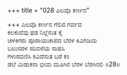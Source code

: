 +++
title = "028 ಎಲವೊ ಕರ್ಣನ"

+++
ಎಲವೊ ಕರ್ಣನ ಗೆಲಿದ ಗರ್ವವ  
ಕಲಕುವೆವು ಫಡ ನಿಲ್ಲೆನುತ ಕೈ  
ಚಳಕಿಗರು ಪೂರಾಯಚಾಪದ ಬೆರಳ ಕಿವಿಗಡಿಯ  
ಬಲುಸರಳ ಸರಿವಳೆಯ ಸಾಹಸಿ  
ಗಳುರವಣಿಸಿ ಕವಿದೆಸುತ ಬರೆ ಕಂ  
ಡೆಲೆ ಮಿಡುಕನಾ ಭೀಮ ಮೂಗಿನ ಬೆರಳ ಬೆರಗಿನಲಿ    ॥28॥